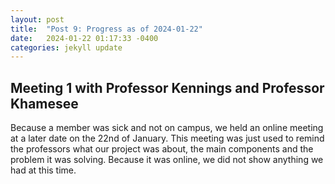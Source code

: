 ```yaml
---
layout: post
title:  "Post 9: Progress as of 2024-01-22"
date:   2024-01-22 01:17:33 -0400
categories: jekyll update
---
```


## Meeting 1 with Professor Kennings and Professor Khamesee
Because a member was sick and not on campus, we held an online meeting at a later date on the 22nd of January. This meeting was just used to remind the professors what our project was about, the main components and the problem it was solving. Because it was online, we did not show anything we had at this time.

[jekyll-docs]: https://jekyllrb.com/docs/home
[jekyll-gh]:   https://github.com/jekyll/jekyll
[jekyll-talk]: https://talk.jekyllrb.com/
